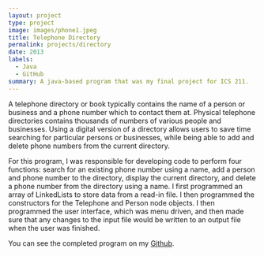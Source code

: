 ```yaml
---
layout: project
type: project
image: images/phone1.jpeg
title: Telephone Directory
permalink: projects/directory
date: 2013
labels:
  - Java
  - GitHub
summary: A java-based program that was my final project for ICS 211.
---
```


A telephone directory or book typically contains the name of a person or business and a phone number which to contact them at.  Physical telephone directories contains thousands of numbers of various people and businesses.  Using a digital version of a directory allows users to save time searching for particular persons or businesses, while being able to add and delete phone numbers from the current directory.

For this program, I was responsible for developing code to perform four functions: search for an existing phone number using a name, add a person and phone number to the directory, display the current directory, and delete a phone number from the directory using a name.  I first programmed an array of LinkedLists to store data from a read-in file. I then programmed the constructors for the Telephone and Person node objects. I then programmed the user interface, which was menu driven, and then made sure that any changes to the input file would be written to an output file when the user was finished.  

You can see the completed program on my [Github](https://github.com/mhsakuda/ICS-Projects/tree/master/Final%20Project).



